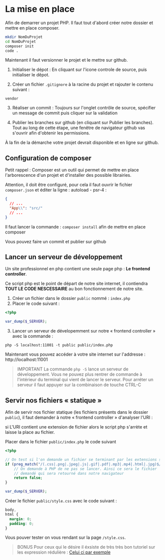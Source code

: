 # La mise en place

Afin de demarrer un projet PHP. Il faut tout d'abord créer notre dossier
et mettre en place composer.

```bash
mkdir NomDuProjet
cd NomDuProjet
composer init
code .
```

Maintenant il faut versionner le projet et le mettre sur github.

1. Initialiser le dépot : En cliquant sur l'icone controle de source,
   puis initialiser le dêpot.

2. Créer un fichier `.gitignore` à la racine du projet et rajouter le contenu
   suivant :

```
vendor
```

3. Réaliser un commit : Toujours sur l'onglet contrôle de source, spécifier
   un message de commit puis cliquer sur la validation

4. Publier les branches sur github (en cliquant sur Publier les branches). Tout au long
   de cette étape, une fenêtre de navigateur github vas s'ouvrir afin d'obtenir les permissions.

À la fin de la démarche votre projet devrait disponible et en ligne sur github.

## Configuration de composer

Petit rappel : Composer est un outil qui permet de mettre en place l'arborescence
d'un projet et d'installer des possible librairies.

Attention, il doit être configuré, pour cela il faut ouvrir le fichier `composer.json`
et éditer la ligne : autoload - psr-4 :

```json
{
  // ...
  "App\\": "src/"
  // ...
}
```

Il faut lancer la commande : `composer install` afin de mettre en place
composer

Vous pouvez faire un commit et publier sur github

## Lancer un serveur de développement

Un site professionnel en php contient une seule page php : **Le frontend controller**.

Ce script php est le point de départ de notre site internet, il contiendra **TOUT LE CODE
NESCESSAIRE** au bon fonctionnement de notre site.

1. Créer un fichier dans le dossier `public` nommé : `index.php`
2. Placer le code suivant :

```php
<?php

var_dump($_SERVER);
```

3. Lancer un serveur de dévelopemment sur notre « frontend controller » avec la commande :

```
php -S localhost:11001 -t public public/index.php
```

Maintenant vous pouvez accéder à votre site internet sur l'addresse : http://localhost:11001

> IMPORTANT
> La commande `php -S` lance un serveur de développement. Vous ne pouvez plus rentrer de commande à l'intérieur du terminal qui vient de lancer le serveur. Pour arréter un serveur il faut appuyer sur la combinaison de touche CTRL-C

## Servir nos fichiers « statique »

Afin de servir nos fichier statique (les fichiers présents dans le dossier `public`), il faut
demander à notre « frontend controller » d'analyser l'URI :

si L'URI contient une extension de fichier alors le script php s'arrète et laisse la place
au fichier.

Placer dans le fichier `public/index.php` le code suivant

```php
<?php

// On test si l'on demande un fichier se terminant par les extensions suivante
if (preg_match("/(.css|.png|.jpeg|.js|.gif|.pdf|.mp3|.mp4|.html|.jpg)$/i", $_SERVER['REQUEST_URI'])) {
    // On demande à PHP de ne pas se lancer. Ainsi ce sera le fichier
    // demandé qui sera retourné dans notre navigateur
    return false;
}

var_dump($_SERVER);
```

Créer le fichier `public/style.css` avec le code suivant :

```css
body,
html {
  margin: 0;
  padding: 0;
}
```

Vous pouver tester on vous rendant sur la page `/style.css`.

> BONUS
> Pour ceux qui le désire il éxsiste de très très bon tutoriel sur les expression rédulière :
> [Celui ci par exemple](https://www.zendevs.xyz/les-expressions-regulieres-en-php-regex/)
